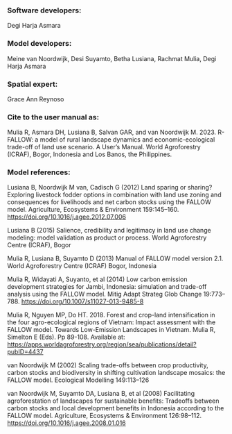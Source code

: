 ### Software developers:

Degi Harja Asmara

### Model developers:

Meine van Noordwijk, Desi Suyamto, Betha Lusiana, Rachmat Mulia, Degi Harja Asmara

### Spatial expert:

Grace Ann Reynoso

### Cite to the user manual as:

Mulia R, Asmara DH, Lusiana B, Salvan GAR, and van Noordwijk M. 2023. R-FALLOW: a model of rural landscape dynamics and economic-ecological trade-off of land use scenario. A User’s Manual. World Agroforestry (ICRAF), Bogor, Indonesia and Los Banos, the Philippines.

### Model references: 

Lusiana B, Noordwijk M van, Cadisch G (2012) Land sparing or sharing? Exploring livestock fodder options in combination with land use zoning and consequences for livelihoods and net carbon stocks using the FALLOW model. Agriculture, Ecosystems & Environment 159:145–160. https://doi.org/10.1016/j.agee.2012.07.006

Lusiana B (2015) Salience, credibility and legitimacy in land use change modeling: model validation as product or process. World Agroforestry Centre (ICRAF), Bogor

Mulia R, Lusiana B, Suyamto D (2013) Manual of FALLOW model version 2.1. World Agroforestry Centre (ICRAF) Bogor, Indonesia

Mulia R, Widayati A, Suyanto, et al (2014) Low carbon emission development strategies for Jambi, Indonesia: simulation and trade-off analysis using the FALLOW model. Mitig Adapt Strateg Glob Change 19:773–788. https://doi.org/10.1007/s11027-013-9485-8

Mulia R, Nguyen MP, Do HT. 2018. Forest and crop-land intensification in the four agro-ecological regions of Vietnam: Impact assessment with the FALLOW model. Towards Low-Emission Landscapes in Vietnam. Mulia R, Simelton E (Eds). Pp 89-108. Available at: https://apps.worldagroforestry.org/region/sea/publications/detail?pubID=4437   

van Noordwijk M (2002) Scaling trade-offs between crop productivity, carbon stocks and biodiversity in shifting cultivation landscape mosaics: the FALLOW model. Ecological Modelling 149:113–126

van Noordwijk M, Suyamto DA, Lusiana B, et al (2008) Facilitating agroforestation of landscapes for sustainable benefits: Tradeoffs between carbon stocks and local development benefits in Indonesia according to the FALLOW model. Agriculture, Ecosystems & Environment 126:98–112. https://doi.org/10.1016/j.agee.2008.01.016
